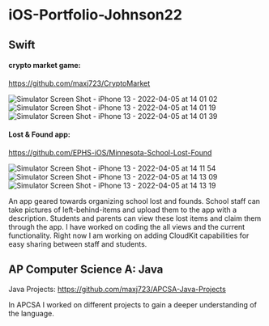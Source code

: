 # iOS-Portfolio-Johnson22

## Swift



#### crypto market game:
https://github.com/maxj723/CryptoMarket

![Simulator Screen Shot - iPhone 13 - 2022-04-05 at 14 01 02](https://user-images.githubusercontent.com/46984489/161831180-3f1cc0fb-923e-4d04-ae02-998017d472b2.png)
![Simulator Screen Shot - iPhone 13 - 2022-04-05 at 14 01 19](https://user-images.githubusercontent.com/46984489/161831184-3f4c60be-9a0b-4307-9a2e-ed3fc68df01d.png)
![Simulator Screen Shot - iPhone 13 - 2022-04-05 at 14 01 39](https://user-images.githubusercontent.com/46984489/161831186-0474eb20-db97-449d-ae1e-b194c1479c71.png)


#### Lost & Found app:
https://github.com/EPHS-iOS/Minnesota-School-Lost-Found

![Simulator Screen Shot - iPhone 13 - 2022-04-05 at 14 11 54](https://user-images.githubusercontent.com/46984489/161832126-76e98a2a-1e8d-4680-8b48-3dfd52032e60.png)
![Simulator Screen Shot - iPhone 13 - 2022-04-05 at 14 13 09](https://user-images.githubusercontent.com/46984489/161832130-5640fd5a-fcdc-45f3-b234-d41416f8b31a.png)
![Simulator Screen Shot - iPhone 13 - 2022-04-05 at 14 13 19](https://user-images.githubusercontent.com/46984489/161832131-473d1bd2-d821-4b69-8c3c-e8aa9c90b469.png)

An app geared towards organizing school lost and founds. School staff can take pictures of left-behind-items and upload them to the app with a description. Students and parents can view these lost items and claim them through the app.
I have worked on coding the all views and the current functionality. Right now I am working on adding CloudKit capabilities for easy sharing between staff and students.



## AP Computer Science A: Java


Java Projects: https://github.com/maxj723/APCSA-Java-Projects

In APCSA I worked on different projects to gain a deeper understanding of the language.
